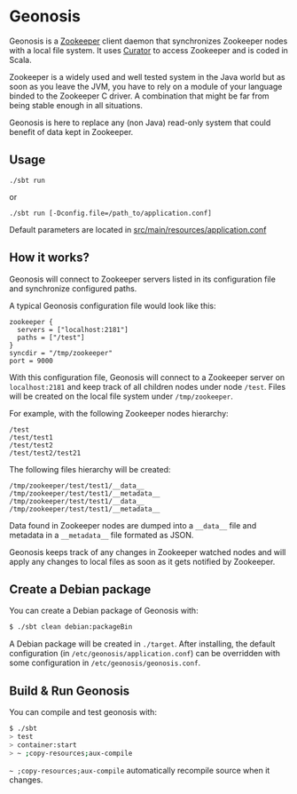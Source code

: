 # Geonosis #

Geonosis is a [Zookeeper](http://zookeeper.apache.org/) client daemon that synchronizes Zookeeper nodes with a local file system. It uses [Curator](http://curator.apache.org/) to access Zookeeper and is coded in Scala.

Zookeeper is a widely used and well tested system in the Java world but as soon as you leave the JVM, you have to rely on a module of your language binded to the Zookeeper C driver. A combination that might be far from being stable enough in all situations.

Geonosis is here to replace any (non Java) read-only system that could benefit of data kept in Zookeeper.

## Usage ##

```
./sbt run
```
or
```
./sbt run [-Dconfig.file=/path_to/application.conf]
```

Default parameters are located in [src/main/resources/application.conf](https://github.com/fasterize/geonosis/blob/master/src/main/resources/application.conf)

## How it works? ##

Geonosis will connect to Zookeeper servers listed in its configuration file and synchronize configured paths.

A typical Geonosis configuration file would look like this:
```
zookeeper {
  servers = ["localhost:2181"]
  paths = ["/test"]
}
syncdir = "/tmp/zookeeper"
port = 9000
```

With this configuration file, Geonosis will connect to a Zookeeper server on `localhost:2181` and keep track of all children nodes under node `/test`. Files will be created on the local file system under `/tmp/zookeeper`.

For example, with the following Zookeeper nodes hierarchy:
```
/test
/test/test1
/test/test2
/test/test2/test21
```

The following files hierarchy will be created:
```
/tmp/zookeeper/test/test1/__data__
/tmp/zookeeper/test/test1/__metadata__
/tmp/zookeeper/test/test1/__data__
/tmp/zookeeper/test/test1/__metadata__
```

Data found in Zookeeper nodes are dumped into a `__data__` file and metadata in a `__metadata__` file formated as JSON.

Geonosis keeps track of any changes in Zookeeper watched nodes and will apply any changes to local files as soon as it gets notified by Zookeeper.

## Create a Debian package ##

You can create a Debian package of Geonosis with:
```sh
$ ./sbt clean debian:packageBin
```

A Debian package will be created in `./target`. After installing, the default configuration (in `/etc/geonosis/application.conf`) can be overridden with some configuration in `/etc/geonosis/geonosis.conf`.

## Build & Run Geonosis ##

You can compile and test geonosis with:
```sh
$ ./sbt
> test
> container:start
> ~ ;copy-resources;aux-compile
```

`~ ;copy-resources;aux-compile` automatically recompile source when it changes.
